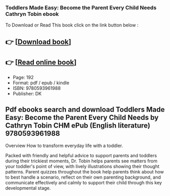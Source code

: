 ### Toddlers Made Easy: Become the Parent Every Child Needs Cathryn Tobin ebook

To Download or Read This book click on the link button below :

## 👉  [**[Download book](http://ebooksharez.info/download.php?group=book&from=github.com&id=719864&lnk=1065 "Download book")**]

## 👉  [**[Read online book](http://ebooksharez.info/download.php?group=book&from=github.com&id=719864&lnk=1065 "Read online book")**]


* Page: 192
* Format: pdf / epub / kindle
* ISBN: 9780593961988
* Publisher: DK



## Pdf ebooks search and download Toddlers Made Easy: Become the Parent Every Child Needs by Cathryn Tobin CHM ePub (English literature) 9780593961988


Overview
How to transform everyday life with a toddler.
 
 Packed with friendly and helpful advice to support parents and toddlers during their trickiest moments, Dr. Tobin helps parents see matters from your toddler&#039;s point of view, with lively illustrations showing their thought patterns. Parent quizzes throughout the book help parents think about how to best handle a scenario, reflect on their own parenting background, and communicate effectively and calmly to support their child through this key developmental stage.



